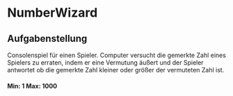 # NumberWizard

## Aufgabenstellung

Consolenspiel für einen Spieler.
Computer versucht die gemerkte Zahl eines Spielers zu erraten, indem er eine Vermutung äußert und der Spieler antwortet ob die gemerkte Zahl kleiner oder größer der vermuteten Zahl ist.

#### Min: 1  Max: 1000